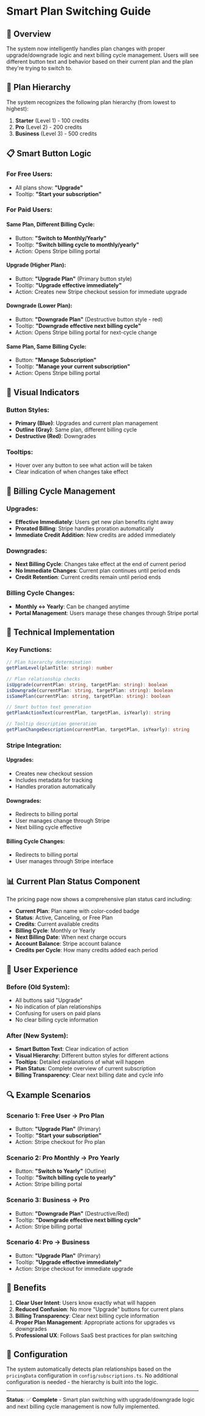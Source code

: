 # Smart Plan Switching Guide

## 🎯 **Overview**

The system now intelligently handles plan changes with proper upgrade/downgrade logic and next billing cycle management. Users will see different button text and behavior based on their current plan and the plan they're trying to switch to.

## 🔄 **Plan Hierarchy**

The system recognizes the following plan hierarchy (from lowest to highest):

1. **Starter** (Level 1) - 100 credits
2. **Pro** (Level 2) - 200 credits  
3. **Business** (Level 3) - 500 credits

## 📋 **Smart Button Logic**

### **For Free Users:**
- All plans show: **"Upgrade"**
- Tooltip: **"Start your subscription"**

### **For Paid Users:**

#### **Same Plan, Different Billing Cycle:**
- Button: **"Switch to Monthly/Yearly"**
- Tooltip: **"Switch billing cycle to monthly/yearly"**
- Action: Opens Stripe billing portal

#### **Upgrade (Higher Plan):**
- Button: **"Upgrade Plan"** (Primary button style)
- Tooltip: **"Upgrade effective immediately"**
- Action: Creates new Stripe checkout session for immediate upgrade

#### **Downgrade (Lower Plan):**
- Button: **"Downgrade Plan"** (Destructive button style - red)
- Tooltip: **"Downgrade effective next billing cycle"**
- Action: Opens Stripe billing portal for next-cycle change

#### **Same Plan, Same Billing Cycle:**
- Button: **"Manage Subscription"**
- Tooltip: **"Manage your current subscription"**
- Action: Opens Stripe billing portal

## 🎨 **Visual Indicators**

### **Button Styles:**
- **Primary (Blue)**: Upgrades and current plan management
- **Outline (Gray)**: Same plan, different billing cycle
- **Destructive (Red)**: Downgrades

### **Tooltips:**
- Hover over any button to see what action will be taken
- Clear indication of when changes take effect

## 📅 **Billing Cycle Management**

### **Upgrades:**
- **Effective Immediately**: Users get new plan benefits right away
- **Prorated Billing**: Stripe handles proration automatically
- **Immediate Credit Addition**: New credits are added immediately

### **Downgrades:**
- **Next Billing Cycle**: Changes take effect at the end of current period
- **No Immediate Changes**: Current plan continues until period ends
- **Credit Retention**: Current credits remain until period ends

### **Billing Cycle Changes:**
- **Monthly ↔ Yearly**: Can be changed anytime
- **Portal Management**: Users manage these changes through Stripe portal

## 🔧 **Technical Implementation**

### **Key Functions:**

```typescript
// Plan hierarchy determination
getPlanLevel(planTitle: string): number

// Plan relationship checks
isUpgrade(currentPlan: string, targetPlan: string): boolean
isDowngrade(currentPlan: string, targetPlan: string): boolean
isSamePlan(currentPlan: string, targetPlan: string): boolean

// Smart button text generation
getPlanActionText(currentPlan, targetPlan, isYearly): string

// Tooltip description generation
getPlanChangeDescription(currentPlan, targetPlan, isYearly): string
```

### **Stripe Integration:**

#### **Upgrades:**
- Creates new checkout session
- Includes metadata for tracking
- Handles proration automatically

#### **Downgrades:**
- Redirects to billing portal
- User manages change through Stripe
- Next billing cycle effective

#### **Billing Cycle Changes:**
- Redirects to billing portal
- User manages through Stripe interface

## 📊 **Current Plan Status Component**

The pricing page now shows a comprehensive plan status card including:

- **Current Plan**: Plan name with color-coded badge
- **Status**: Active, Canceling, or Free Plan
- **Credits**: Current available credits
- **Billing Cycle**: Monthly or Yearly
- **Next Billing Date**: When next charge occurs
- **Account Balance**: Stripe account balance
- **Credits per Cycle**: How many credits added each period

## 🎯 **User Experience**

### **Before (Old System):**
- All buttons said "Upgrade"
- No indication of plan relationships
- Confusing for users on paid plans
- No clear billing cycle information

### **After (New System):**
- **Smart Button Text**: Clear indication of action
- **Visual Hierarchy**: Different button styles for different actions
- **Tooltips**: Detailed explanations of what will happen
- **Plan Status**: Complete overview of current subscription
- **Billing Transparency**: Clear next billing date and cycle info

## 🔍 **Example Scenarios**

### **Scenario 1: Free User → Pro Plan**
- Button: **"Upgrade Plan"** (Primary)
- Tooltip: **"Start your subscription"**
- Action: Stripe checkout for Pro plan

### **Scenario 2: Pro Monthly → Pro Yearly**
- Button: **"Switch to Yearly"** (Outline)
- Tooltip: **"Switch billing cycle to yearly"**
- Action: Stripe billing portal

### **Scenario 3: Business → Pro**
- Button: **"Downgrade Plan"** (Destructive/Red)
- Tooltip: **"Downgrade effective next billing cycle"**
- Action: Stripe billing portal

### **Scenario 4: Pro → Business**
- Button: **"Upgrade Plan"** (Primary)
- Tooltip: **"Upgrade effective immediately"**
- Action: Stripe checkout for immediate upgrade

## 🚀 **Benefits**

1. **Clear User Intent**: Users know exactly what will happen
2. **Reduced Confusion**: No more "Upgrade" buttons for current plans
3. **Billing Transparency**: Clear next billing cycle information
4. **Proper Plan Management**: Appropriate actions for upgrades vs downgrades
5. **Professional UX**: Follows SaaS best practices for plan switching

## 🔧 **Configuration**

The system automatically detects plan relationships based on the `pricingData` configuration in `config/subscriptions.ts`. No additional configuration is needed - the hierarchy is built into the logic.

---

**Status**: ✅ **Complete** - Smart plan switching with upgrade/downgrade logic and next billing cycle management is now fully implemented. 